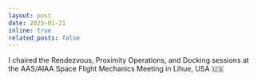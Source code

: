 ```yaml
---
layout: post
date: 2025-01-21
inline: true
related_posts: false
---
```


I chaired the Rendezvous, Proximity Operations, and Docking sessions at the AAS/AIAA Space Flight Mechanics Meeting in Lihue, USA 🇺🇸